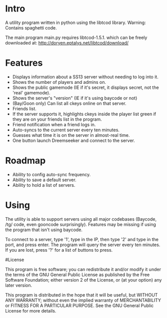 # Intro
A utility program written in python using the libtcod library.  Warning: Contains spaghetti code.

The main program main.py requires
libtcod-1.5.1. which can be freely downloaded at:
http://doryen.eptalys.net/libtcod/download/

# Features
* Displays information about a SS13 server without needing to log into it.
 * Shows the number of players and admins on.
 * Shows the public gamemode (IE if it's secret, it displays secret, not the 'real' gamemode).
 * Shows the server's "version" (IE if it's using baycode or not)
 * (Bay/Goon only) Can list all ckeys online on that server.
* Friends list.
 * If the server supports it, highlights ckeys inside the player list green if they are on your friends list in the program.
 * Friend notification when a friend logs in.
* Auto-syncs to the current server every ten minutes.
* Guesses what time it is on the server in almost-real time.
* One button launch Dreemseeker and connect to the server.
 
# Roadmap
* Ability to config auto-sync frequency.
* Ability to save a default server.
* Ability to hold a list of servers.

# Using
The utility is able to support servers using all major codebases (Baycode, /tg/ code, even gooncode surprisingly).
Features may be missing if using the program that isn't using baycode.

To connect to a server, type '1', type in the IP, then type '2' and type in the port, and press enter.
The program will query the server every ten minutes.  If you are lost, press '?' for a list of buttons to press.

#License

This program is free software; you can redistribute it and/or
modify it under the terms of the GNU General Public License
as published by the Free Software Foundation; either version 2
of the License, or (at your option) any later version.

This program is distributed in the hope that it will be useful,
but WITHOUT ANY WARRANTY; without even the implied warranty of
MERCHANTABILITY or FITNESS FOR A PARTICULAR PURPOSE.  See the
GNU General Public License for more details.
